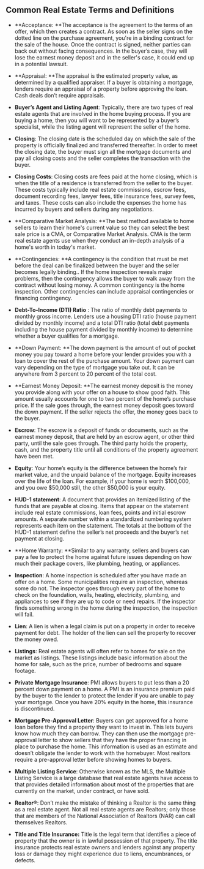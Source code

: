 ## Common Real Estate Terms and Definitions

* **Acceptance: **The acceptance is the agreement to the terms of an offer, which then creates a contract. As soon as the seller signs on the dotted line on the purchase agreement, you're in a binding contract for the sale of the house. Once the contract is signed, neither parties can back out without facing consequences. In the buyer’s case, they will lose the earnest money deposit and in the seller's case, it could end up in a potential lawsuit.

* **Appraisal: **The appraisal is the estimated property value, as determined by a qualified appraiser. If a buyer is obtaining a mortgage, lenders require an appraisal of a property before approving the loan. Cash deals don’t require appraisals. 

* **Buyer’s Agent and Listing Agent**: Typically, there are two types of real estate agents that are involved in the home buying process. If you are buying a home, then you will want to be represented by a buyer’s specialist, while the listing agent will represent the seller of the home.

* **Closing**: The closing date is the scheduled day on which the sale of the property is officially finalized and transferred thereafter. In order to meet the closing date, the buyer must sign all the mortgage documents and pay all closing costs and the seller completes the transaction with the buyer.

* **Closing Costs**: Closing costs are fees paid at the home closing, which is when the title of a residence is transferred from the seller to the buyer. These costs typically include real estate commissions, escrow fees, document recording fees, lawyer fees, title insurance fees, survey fees, and taxes. These costs can also include the expenses the home has incurred by buyers and sellers during any negotiations. 

* **Comparative Market Analysis: **The best method available to home sellers to learn their
  home's current value so they can select the best sale price is a CMA, or Comparative Market Analysis. CMA is the term real estate agents use when they conduct an in-depth analysis of a home's worth in today's market.

* **Contingencies: **A contingency is the condition that must be met before the deal can be finalized between the buyer and the seller becomes legally binding.. If the home inspection reveals major problems, then the contingency allows the buyer to walk away from the contract without losing money. A common contingency is the home inspection. Other contingencies can include appraisal contingencies or financing contingency.

* **Debt-To-Income \(DTI\) Ratio**
  : The ratio of monthly debt payments to monthly gross income. Lenders use a housing DTI ratio \(house payment divided by monthly income\) and a total DTI ratio \(total debt payments including the house payment divided by monthly income\) to determine whether a buyer qualifies for a mortgage. 

* **Down Payment: **The down payment is the amount of out of pocket money you pay toward a home before your lender provides you with a loan to cover the rest of the purchase amount. Your down payment can vary depending on the type of mortgage you take out. It can be anywhere from 3 percent to 20 percent of the total cost. 

* **Earnest Money Deposit: **The earnest money deposit is the money you provide along with your offer on a house to show good faith. This amount usually accounts for one to two percent of the home’s purchase price. If the sale goes through, the earnest money deposit goes toward the down payment. If the seller rejects the offer, the money goes back to the buyer.

* **Escrow**: The escrow is a deposit of funds or documents, such as the earnest money deposit, that are held by an escrow agent, or other third party, until the sale goes through. The third party holds the property, cash, and the property title until all conditions of the property agreement have been met. 

* **Equity**: Your home’s equity is the difference between the home’s fair market value, and the unpaid balance of the mortgage. Equity increases over the life of the loan. For example, if your home is worth $100,000, and you owe $50,000 still, the other $50,000 is your equity.

* **HUD-1 statement**: A document that provides an itemized listing of the funds that are payable at closing. Items that appear on the statement include real estate commissions, loan fees, points and initial escrow amounts. A separate number within a standardized numbering system represents each item on the statement. The totals at the bottom of the HUD-1 statement define the seller’s net proceeds and the buyer’s net payment at closing.

* **Home Warranty: **Similar to any warranty, sellers and buyers can pay a fee to protect the home against future issues depending on how much their package covers, like plumbing, heating, or appliances. 

* **Inspection**: A home inspection is scheduled after you have made an offer on a home. Some municipalities require an inspection, whereas some do not. The inspector goes through every part of the home to check on the foundation, walls, heating, electricity, plumbing, and appliances to see if they are up to code or need repairs. If the inspector finds something wrong in the home during the inspection, the inspection will fail.

* **Lien**: A lien is when a legal claim is put on a property in order to receive payment for debt. The holder of the lien can sell the property to recover the money owed.

* **Listings**: Real estate agents will often refer to homes for sale on the market as listings. These listings include basic information about the home for sale, such as the price, number of bedrooms and square footage.

* **Private Mortgage Insurance**: PMI allows buyers to put less than a 20 percent down payment on a home. A PMI is an insurance premium paid by the buyer to the lender to protect the lender if you are unable to pay your mortgage. Once you have 20% equity in the home, this insurance is discontinued.

* **Mortgage Pre-Approval Letter**: Buyers can get approved for a home loan before they find a property they want to invest in. This lets buyers know how much they can borrow. They can then use the mortgage pre-approval letter to show sellers that they have the proper financing in place to purchase the home. This information is used as an estimate and doesn’t obligate the lender to work with the homebuyer. Most realtors require a pre-approval letter before showing homes to buyers.

* **Multiple Listing Service**: Otherwise known as the MLS, the Multiple Listing Service is a large database that real estate agents have access to that provides detailed information about most of the properties that are currently on the market, under contract, or have sold. 

* **Realtor®**: Don’t make the mistake of thinking a Realtor is the same thing as a real estate agent. Not all real estate agents are Realtors; only those that are members of the National Association of Realtors \(NAR\) can call themselves Realtors.

* **Title and Title Insurance:** Title is the legal term that identifies a piece of property that the owner is in lawful possession of that property. The title insurance protects real estate owners and lenders against any property loss or damage they might experience due to liens, encumbrances, or defects. 



